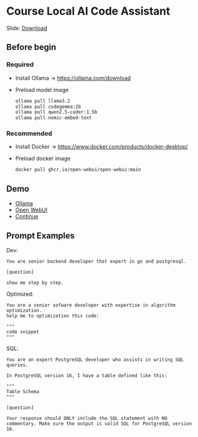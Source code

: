 # Course Local AI Code Assistant

Slide: [Download](https://bit.ly/4eUOLmF)

## Before begin

### Required

- Install Ollama -> <https://ollama.com/download>
- Preload model image

  ```bash
  ollama pull llama3.2
  ollama pull codegemma:2b
  ollama pull qwen2.5-coder:1.5b
  ollama pull nomic-embed-text
  ```

### Recommended

- Install Docker -> <https://www.docker.com/products/docker-desktop/>
- Preload docker image

  ```bash
  docker pull ghcr.io/open-webui/open-webui:main
  ```

## Demo

- [Ollama](/1.ollama/README.md)
- [Open WebUI](/2.open-webui/README.md)
- [Continue](/3.continue/README.md)

## Prompt Examples

Dev:

```text
You are senior backend developer that expert in go and postgresql.

[question]

show me step by step.
```

Optimized:

```text
You are a senior sofware developer with expertise in algorithm optimization.
help me to optimization this code:

"""
code snippet
"""
```

SQL:

```text
You are an expert PostgreSQL developer who assists in writing SQL queries.

In PostgreSQL version 16, I have a table defined like this:

"""
Table Schema
"""

[question]

Your response should ONLY include the SQL statement with NO commentary. Make sure the output is valid SQL for PostgreSQL version 16.
```

